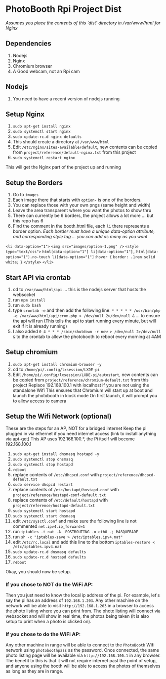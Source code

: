 # PhotoBooth Rpi Project Dist
_Assumes you place the contents of this 'dist' directory in /var/www/html for Nginx_

## Dependencies
1. Nodejs
3. Nginx
4. Chromium browser
5. A Good webcam, not an Rpi cam

## Nodejs
1. You need to have a recent version of nodejs running

## Setup Nginx
1. `sudo apt-get install nginx`
2. `sudo systemctl start nginx`
3. `sudo update-rc.d nginx defaults`
4. This should create a directory at `/var/www/html`
5. Edit `/etc/nginx/sites-available/default`, new contents can be copied from `project/reference/default-nginx.txt` from this project
6. `sudo systemctl restart nginx`

This will get the Nginx part of the project up and running

## Setup the Borders
1. Go to `images`
2. Each image there that starts with `option-` is one of the borders.
3. You can replace those with your own pngs (same height and width)
4. Leave the area transparent where you want the photos to show thru
5. There can currently be 6 borders, the project allows a lot more ... but this repo has 6
6. Find the <!-- Begin header.html --> comment in the booth.html file, each `li` there represents a border option.
_Each border must have a unique data-option attribute, and corresponding style tag ... you can add as many as you want_

`<li data-option="1">`
  `<img src="images/option-1.png" />`
  `<style type="text/css">`
	`html[data-option="1"] li[data-option="1"],`
	`html[data-option="1"].no-touch li[data-option="1"]:hover {`
	  `border: .1rem solid white;`
	`}`
  `</style>`
`</li>`

## Start API via crontab
1. cd to `/var/www/html/api` ... this is the nodejs server that hosts the websocket
2. run `npm install`
3. run `sudo bash`
4. type `crontab -e` and then add the following line:
`* * * * * /usr/bin/php -q /var/www/html/api/cron.php > /dev/null 2>/dev/null &` ... to ensure the api will run (This tells the api to start running every minute, but will exit if it is already running)
5. I also added `0 4 * * * /sbin/shutdown -r now > /dev/null 2>/dev/null &` to the crontab to allow the photobooth to reboot every morning at 4AM

## Setup chromium
1. `sudo apt-get install chromium-browser -y`
2. cd to `/home/pi/.config/lxsession/LXDE-pi`
3. Edit `/home/pi/.config/lxsession/LXDE-pi/autostart`, new contents can be copied from `project/reference/chromium-default.txt` from this project
Replace 192.168.100.1 with localhost if you are not using the standalone Wifi
This ensures that Chromium will start up at boot and launch the photobooth in kiosk mode
On first launch, it will prompt you to allow access to camera

## Setup the Wifi Network (optional)
These are the steps for an AP, NOT for a bridged internet
Keep the pi plugged in via ethernet if you need internet access (link to install anything via apt-get)
This AP uses 192.168.100.*, the Pi itself will become 192.168.100.1
1. `sudo apt-get install dnsmasq hostapd -y`
2. `sudo systemctl stop dnsmasq`
3. `sudo systemctl stop hostapd`
4. `reboot`
5. replace contents of `/etc/dhcpcd.conf` with `project/reference/dhcpcd-default.txt`
6. `sudo service dhcpcd restart`
7. replace contents of `/etc/hostapd/hostapd.conf` with `project/reference/hostapd-conf-default.txt`
8. replace contents of `/etc/default/hostapd` with `project/reference/hostapd-default.txt`
9. `sudo systemctl start hostapd`
10. `sudo systemctl start dnsmasq`
11. edit `/etc/sysctl.conf` and make sure the following line is not commented `net.ipv4.ip_forward=1`
12. run `iptables -t nat -A  POSTROUTING -o eth0 -j MASQUERADE`
13. run `sh -c "iptables-save > /etc/iptables.ipv4.nat"`
14. edit `/etc/rc.local` and add this line to the bottom `iptables-restore < /etc/iptables.ipv4.nat`
15. `sudo update-rc.d dnsmasq defaults`
16. `sudo update-rc.d hostapd defaults`
17. `reboot`

Okay, you should now be setup.
### If you chose to NOT do the WiFi AP:
Then you just need to know the local ip address of the pi.  For example, let's say the pi has an address of `192.168.1.203`.  Any other machine on the network will be able to visit `http://192.168.1.203` in a browser to access the photo listing where you can print from.  The photo listing will connect via websocket and will show in real time, the photos being taken (it is also setup to print when a photo is clicked on).

### If you chose to do the WiFi AP:
Any other machine in range will be able to connect to the `PhotoBooth` Wifi network using `photoboothpass` as the password.
Once connected, the same photo listing page will be available via `http://192.168.100.1` in any browser.  The benefit to this is that it will not require internet past the point of setup, and anyone using the booth will be able to access the photos of themselves as long as they are in range.
